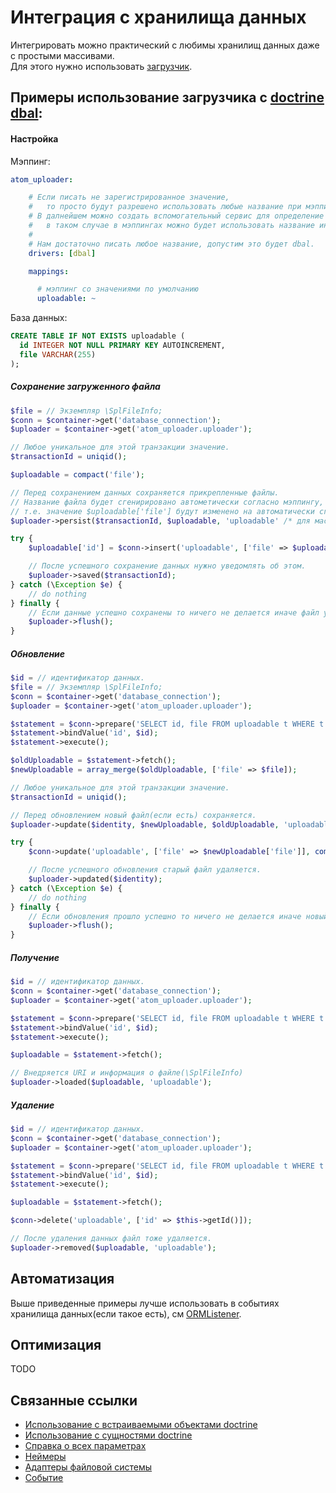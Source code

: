 Интеграция с хранилища данных
===

Интегрировать можно практический с любимы хранилищ данных даже с простыми массивами. <br />
Для этого нужно использовать [загрузчик][Uploader].

Примеры использование загрузчика с [doctrine dbal][dbal]:
---

#### Настройка

Мэппинг:
```yaml
atom_uploader:

    # Если писать не зарегистрированное значение,
    #   то просто будут разрешено использовать любые название при мэппинге.
    # В далнейшем можно создать вспомогательный сервис для определение какие название мэппинга разрешается,
    #   в таком случае в мэппингах можно будет использовать название интерфейса,родительского класса или трейта.
    #
    # Нам достаточно писать любое название, допустим это будет dbal.
    drivers: [dbal]

    mappings:

      # мэппинг со значениями по умолчанию
      uploadable: ~
```

База данных:
```sql
CREATE TABLE IF NOT EXISTS uploadable (
  id INTEGER NOT NULL PRIMARY KEY AUTOINCREMENT,
  file VARCHAR(255)
);
```

##### Сохранение загруженного файла
```php
$file = // Экземпляр \SplFileInfo;
$conn = $container->get('database_connection');
$uploader = $container->get('atom_uploader.uploader');

// Любое уникальное для этой транзакции значение.
$transactionId = uniqid();

$uploadable = compact('file');

// Перед сохранением данных сохраняется прикрепленные файлы.
// Название файла будет сгенирировано автометически согласно мэппингу,
// т.е. значение $uploadable['file'] будут изменено на автоматически сгенирированное название(относительный путь).
$uploader->persist($transactionId, $uploadable, 'uploadable' /* для массивов нужно явно указат название мэппинга */);

try {
    $uploadable['id'] = $conn->insert('uploadable', ['file' => $uploadable['file']]);

    // После успешного сохранение данных нужно уведомлять об этом.
    $uploader->saved($transactionId);
} catch (\Exception $e) {
    // do nothing
} finally {
    // Если данные успешно сохранены то ничего не делается иначе файл удаляется.
    $uploader->flush();
}
```

##### Обновление
```php
$id = // идентификатор данных.
$file = // Экземпляр \SplFileInfo;
$conn = $container->get('database_connection');
$uploader = $container->get('atom_uploader.uploader');

$statement = $conn->prepare('SELECT id, file FROM uploadable t WHERE t.id = :id');
$statement->bindValue('id', $id);
$statement->execute();

$oldUploadable = $statement->fetch();
$newUploadable = array_merge($oldUploadable, ['file' => $file]);

// Любое уникальное для этой транзакции значение.
$transactionId = uniqid();

// Перед обновлением новый файл(если есть) сохраняется.
$uploader->update($identity, $newUploadable, $oldUploadable, 'uploadable');

try {
    $conn->update('uploadable', ['file' => $newUploadable['file']], compact('id'));

    // После успешного обновления старый файл удаляется.
    $uploader->updated($identity);
} catch (\Exception $e) {
    // do nothing
} finally {
    // Если обновления прошло успешно то ничего не делается иначе новый файл удаляется.
    $uploader->flush();
}
```

##### Получение
```php
$id = // идентификатор данных.
$conn = $container->get('database_connection');
$uploader = $container->get('atom_uploader.uploader');

$statement = $conn->prepare('SELECT id, file FROM uploadable t WHERE t.id = :id');
$statement->bindValue('id', $id);
$statement->execute();

$uploadable = $statement->fetch();

// Внедряется URI и информация о файле(\SplFileInfo)
$uploader->loaded($uploadable, 'uploadable');
```

##### Удаление

```php
$id = // идентификатор данных.
$conn = $container->get('database_connection');
$uploader = $container->get('atom_uploader.uploader');

$statement = $conn->prepare('SELECT id, file FROM uploadable t WHERE t.id = :id');
$statement->bindValue('id', $id);
$statement->execute();

$uploadable = $statement->fetch();

$conn->delete('uploadable', ['id' => $this->getId()]);

// После удаления данных файл тоже удаляется.
$uploader->removed($uploadable, 'uploadable');
```

Автоматизация
---
Выше приведенные примеры лучше использовать в событиях хранилища данных(если такое есть), см [ORMListener].

Оптимизация
---

TODO

Связанные ссылки
---

- [Использование с встраиваемыми объектами doctrine][usage-with-doctrine-embeddables]
- [Использование с сущностями doctrine][usage-with-doctrine-entities]
- [Справка о всех параметрах][reference]
- [Неймеры][namers]
- [Адаптеры файловой системы][fs-adapters]
- [Событие][events]

[usage-with-doctrine-entities]: usage-with-doctrine-entities.md
[usage-with-doctrine-embeddables]: usage-with-doctrine-embeddables.md
[reference]: reference.md
[namers]: namers.md
[events]: events.md
[fs-adapters]: fs-adapters.md
[Uploader]: https://github.com/atom-azimov/uploader/blob/master/src/Handler/Uploader.php
[dbal]: http://www.doctrine-project.org/projects/dbal.html
[IMappingHelper]: ../../../Mapping/IMappingHelper.php
[ORMListener]: https://github.com/atom-azimov/uploader/blob/master/src/Listener/ORM/ORMListener.php